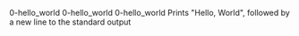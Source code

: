 0-hello_world
0-hello_world
0-hello_world   Prints "Hello, World", followed by a new line to the standard output
